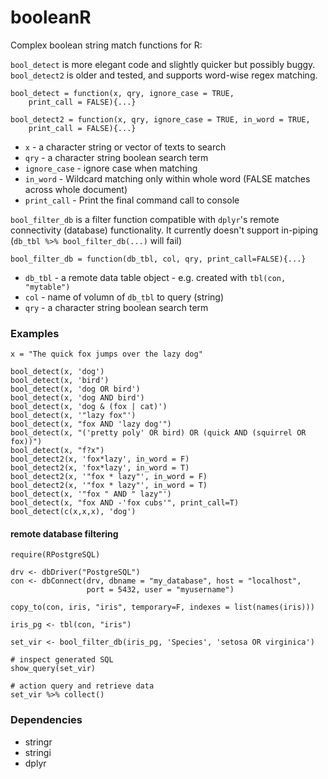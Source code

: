 # booleanR

Complex boolean string match functions for R:

`bool_detect` is more elegant code and slightly quicker but possibly buggy.
`bool_detect2` is older and tested, and supports word-wise regex matching.

    bool_detect = function(x, qry, ignore_case = TRUE,
        print_call = FALSE){...}

    bool_detect2 = function(x, qry, ignore_case = TRUE, in_word = TRUE,
        print_call = FALSE){...}

- `x` - a character string or vector of texts to search
- `qry` - a character string boolean search term
- `ignore_case` - ignore case when matching
- `in_word` - Wildcard matching only within whole word (FALSE matches across whole document)
- `print_call`  - Print the final command call to console


`bool_filter_db` is a filter function compatible with `dplyr`'s remote connectivity (database) functionality. It currently doesn't support in-piping (`db_tbl %>% bool_filter_db(...)` will fail)

    bool_filter_db = function(db_tbl, col, qry, print_call=FALSE){...}

- `db_tbl` - a remote data table object - e.g. created with `tbl(con, "mytable")`
- `col` - name of volumn of `db_tbl` to query (string)
- `qry` - a character string boolean search term


### Examples

```
x = "The quick fox jumps over the lazy dog"

bool_detect(x, 'dog')
bool_detect(x, 'bird')
bool_detect(x, 'dog OR bird')
bool_detect(x, 'dog AND bird')
bool_detect(x, 'dog & (fox | cat)')
bool_detect(x, '"lazy fox"')
bool_detect(x, "fox AND 'lazy dog'")
bool_detect(x, "('pretty poly' OR bird) OR (quick AND (squirrel OR fox))")
bool_detect(x, "f?x")
bool_detect2(x, 'fox*lazy', in_word = F)
bool_detect2(x, 'fox*lazy', in_word = T)
bool_detect2(x, '"fox * lazy"', in_word = F)
bool_detect2(x, '"fox * lazy"', in_word = T)
bool_detect(x, '"fox " AND " lazy"')
bool_detect(x, "fox AND -'fox cubs'", print_call=T)
bool_detect(c(x,x,x), 'dog')
```

#### remote database filtering

```
require(RPostgreSQL)

drv <- dbDriver("PostgreSQL")
con <- dbConnect(drv, dbname = "my_database", host = "localhost",
                 port = 5432, user = "myusername")

copy_to(con, iris, "iris", temporary=F, indexes = list(names(iris)))

iris_pg <- tbl(con, "iris")

set_vir <- bool_filter_db(iris_pg, 'Species', 'setosa OR virginica')

# inspect generated SQL
show_query(set_vir)

# action query and retrieve data
set_vir %>% collect()

```

### Dependencies

- stringr
- stringi
- dplyr

